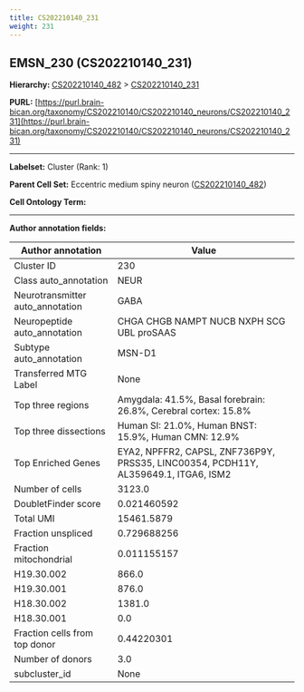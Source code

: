 ```yaml
---
title: CS202210140_231
weight: 231
---
```

## EMSN_230 (CS202210140_231)
<b>Hierarchy: </b>
[CS202210140_482](../CS202210140_482) >
[CS202210140_231](../CS202210140_231)

**PURL:** [https://purl.brain-bican.org/taxonomy/CS202210140/CS202210140_neurons/CS202210140_231](https://purl.brain-bican.org/taxonomy/CS202210140/CS202210140_neurons/CS202210140_231)

---


**Labelset:** Cluster (Rank: 1)

**Parent Cell Set:** Eccentric medium spiny neuron ([CS202210140_482](../CS202210140_482))



**Cell Ontology Term:** 

[MARKER GENES.]: #


---

[TRANSFERRED ANNOTATIONS.]: #


[AUTHOR ANNOTATION FIELDS.]: #


**Author annotation fields:**

| Author annotation | Value |
|-------------------|-------|
|Cluster ID|230|
|Class auto_annotation|NEUR|
|Neurotransmitter auto_annotation|GABA|
|Neuropeptide auto_annotation|CHGA CHGB NAMPT NUCB NXPH SCG UBL proSAAS|
|Subtype auto_annotation|MSN-D1|
|Transferred MTG Label|None|
|Top three regions|Amygdala: 41.5%, Basal forebrain: 26.8%, Cerebral cortex: 15.8%|
|Top three dissections|Human SI: 21.0%, Human BNST: 15.9%, Human CMN: 12.9%|
|Top Enriched Genes|EYA2, NPFFR2, CAPSL, ZNF736P9Y, PRSS35, LINC00354, PCDH11Y, AL359649.1, ITGA6, ISM2|
|Number of cells|3123.0|
|DoubletFinder score|0.021460592|
|Total UMI|15461.5879|
|Fraction unspliced|0.729688256|
|Fraction mitochondrial|0.011155157|
|H19.30.002|866.0|
|H19.30.001|876.0|
|H18.30.002|1381.0|
|H18.30.001|0.0|
|Fraction cells from top donor|0.44220301|
|Number of donors|3.0|
|subcluster_id|None|
